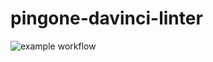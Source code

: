 # pingone-davinci-linter

![example workflow](https://github.com/pingone-davinci/pingone-davinci-linter/actions/workflows/tests.yml/badge.svg)